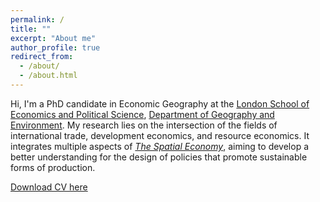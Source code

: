```yaml
---
permalink: /
title: ""
excerpt: "About me"
author_profile: true
redirect_from: 
  - /about/
  - /about.html
---
```


Hi, I'm a PhD candidate in Economic Geography at the [London School of Economics and Political Science](https://lse.ac.uk), [Department of Geography and Environment](https://www.lse.ac.uk/geography-and-environment). My research lies on the intersection of the fields of international trade, development economics, and resource economics. It integrates multiple aspects of [<i>The Spatial Economy</i>](https://www.aeaweb.org/articles?id=10.1257/jel.20181414), aiming to develop a better understanding for the design of policies that promote sustainable forms of production. 

[Download CV here](https://onlinelibrary.wiley.com/doi/epdf/10.1111/jors.12269)
